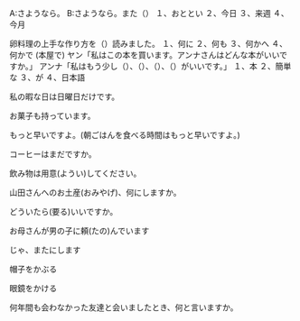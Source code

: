 A:さようなら。
B:さようなら。また（）
１、おととい
２、今日
３、来週
４、今月

<!-- (川で)
A:見てください。小さな魚がたくさん（）よ。
B:本当ですね。30匹くらいいますね。
１、およぎます
２、今日
３、来週
４、今月 -->

卵料理の上手な作り方を（）読みました。
１、何に
２、何も
３、何かへ
４、何かで
(本屋で)
ヤン「私はこの本を買います。アンナさんはどんな本がいいですか。」
アンナ「私はもう少し（）、（）、（）、（）がいいです。」
１、本
２、簡単な
３、が
４、日本語

私の暇な日は日曜日だけです。

お菓子も持っています。

もっと早いですよ。(朝ごはんを食べる時間はもっと早いですよ。)

コーヒーはまだですか。

飲み物は用意(ようい)してください。

山田さんへのお土産(おみやげ)、何にしますか。

どういたら(要る)いいですか。

お母さんが男の子に頼(たの)んでいます

じゃ、またにします

帽子をかぶる

眼鏡をかける

何年間も会わなかった友達と会いましたとき、何と言いますか。